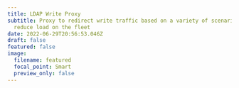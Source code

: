 ```yaml
---
title: LDAP Write Proxy
subtitle: Proxy to redirect write traffic based on a variety of scenarios to
  reduce load on the fleet
date: 2022-06-29T20:56:53.046Z
draft: false
featured: false
image:
  filename: featured
  focal_point: Smart
  preview_only: false
---
```

